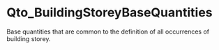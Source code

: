 # Qto_BuildingStoreyBaseQuantities

Base quantities that are common to the definition of all occurrences of building storey.

